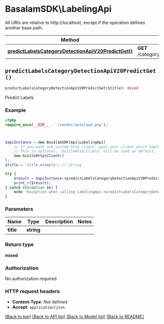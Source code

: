 # BasalamSDK\LabelingApi

All URIs are relative to http://localhost, except if the operation defines another base path.

| Method | HTTP request | Description |
| ------------- | ------------- | ------------- |
| [**predictLabelsCategoryDetectionApiV20PredictGet()**](LabelingApi.md#predictLabelsCategoryDetectionApiV20PredictGet) | **GET** /category_detection/api_v2.0/predict/ | Predict Labels |


## `predictLabelsCategoryDetectionApiV20PredictGet()`

```php
predictLabelsCategoryDetectionApiV20PredictGet($title): mixed
```

Predict Labels

### Example

```php
<?php
require_once(__DIR__ . '/vendor/autoload.php');



$apiInstance = new BasalamSDK\Api\LabelingApi(
    // If you want use custom http client, pass your client which implements `GuzzleHttp\ClientInterface`.
    // This is optional, `GuzzleHttp\Client` will be used as default.
    new GuzzleHttp\Client()
);
$title = 'title_example'; // string

try {
    $result = $apiInstance->predictLabelsCategoryDetectionApiV20PredictGet($title);
    print_r($result);
} catch (Exception $e) {
    echo 'Exception when calling LabelingApi->predictLabelsCategoryDetectionApiV20PredictGet: ', $e->getMessage(), PHP_EOL;
}
```

### Parameters

| Name | Type | Description  | Notes |
| ------------- | ------------- | ------------- | ------------- |
| **title** | **string**|  | |

### Return type

**mixed**

### Authorization

No authorization required

### HTTP request headers

- **Content-Type**: Not defined
- **Accept**: `application/json`

[[Back to top]](#) [[Back to API list]](../../README.md#endpoints)
[[Back to Model list]](../../README.md#models)
[[Back to README]](../../README.md)
